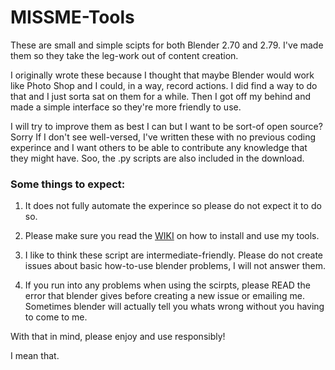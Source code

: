 # MISSME-Tools
These are small and simple scipts for both Blender 2.70 and 2.79. I've made them so they take the leg-work out of content creation. 

I originally wrote these because I thought that maybe Blender would work like Photo Shop and I could, in a way, record actions. I did find a way to do that and I just sorta sat on them for a while. Then I got off my behind and made a simple interface so they're more friendly to use.

I will try to improve them as best I can but I want to be sort-of open source? Sorry If I don't see well-versed, I've written these with no previous coding experince and I want others to be able to contribute any knowledge that they might have. Soo, the .py scripts are also included in the download.

### Some things to expect: 
1. It does not fully automate the experince so please do not expect it to do so.

2. Please make sure you read the [WIKI](https://github.com/MISSME12/MISSME-Tools/wiki#missme-tools-wiki) on how to install and use my tools.

3. I like to think these script are intermediate-friendly. Please do not create issues about basic how-to-use blender problems, I will not answer them.

4. If you run into any problems when using the scirpts, please READ the error that blender gives before creating a new issue or emailing me. Sometimes blender will actually tell you whats wrong without you having to come to me.

With that in mind, please enjoy and use responsibly! 

I mean that.
